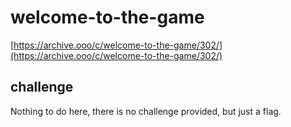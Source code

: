 # welcome-to-the-game

[https://archive.ooo/c/welcome-to-the-game/302/](https://archive.ooo/c/welcome-to-the-game/302/)

## challenge

Nothing to do here, there is no challenge provided, but just a flag.